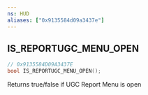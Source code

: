 ```yaml
---
ns: HUD
aliases: ["0x9135584d09a3437e"]
---
```

## IS_REPORTUGC_MENU_OPEN

```c
// 0x9135584D09A3437E
bool IS_REPORTUGC_MENU_OPEN();
```

Returns true/false if UGC Report Menu is open

